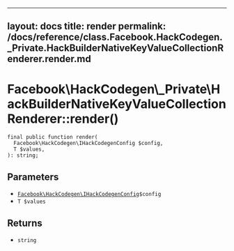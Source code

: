 
***

layout: docs
title: render
permalink: /docs/reference/class.Facebook.HackCodegen._Private.HackBuilderNativeKeyValueCollectionRenderer.render.md
---







# Facebook\\HackCodegen\\_Private\\HackBuilderNativeKeyValueCollectionRenderer::render()




``` Hack
final public function render(
  Facebook\HackCodegen\IHackCodegenConfig $config,
  T $values,
): string;
```




## Parameters




- [` Facebook\HackCodegen\IHackCodegenConfig `](<interface.Facebook.HackCodegen.IHackCodegenConfig.md>)`` $config ``
- ` T $values `




## Returns




+ ` string `